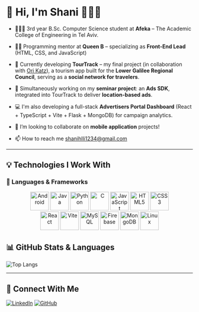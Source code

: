 # 👋 Hi, I'm Shani 👩🏻‍💻

- 👩🏻‍🎓 3rd year B.Sc. Computer Science student at **Afeka** – The Academic College of Engineering in Tel Aviv.
- 👩‍🏫 Programming mentor at **Queen B** – specializing as **Front-End Lead** (HTML, CSS, and JavaScript)  
- 🧭 Currently developing **TourTrack** – my final project (in collaboration with [Ori Katz](https://github.com/orikatz99)), a tourism app built for the **Lower Galilee Regional Council**, serving as a **social network for travelers**.
- 📱 Simultaneously working on my **seminar project**: an **Ads SDK**, integrated into TourTrack to deliver **location-based ads**.
- 💻 I'm also developing a full-stack **Advertisers Portal Dashboard** (React + TypeScript + Vite + Flask + MongoDB) for campaign analytics.
- 👯 I’m looking to collaborate on **mobile application** projects!
  
- 📫 How to reach me shanihlli1234@gmail.com



---

## 💡 Technologies I Work With

### 🧩 Languages & Frameworks

<div align="center">  
  <a href="https://www.android.com/intl/en_in/" target="_blank"><img src="https://upload.wikimedia.org/wikipedia/commons/e/ea/Android_logo_2023_%28stacked%29.svg" alt="Android" height="50" /></a>
  <a href="https://www.java.com/" target="_blank"><img src="https://profilinator.rishav.dev/skills-assets/java-original-wordmark.svg" alt="Java" height="50" /></a>
  <a href="https://www.python.org/" target="_blank"><img src="https://profilinator.rishav.dev/skills-assets/python-original.svg" alt="Python" height="50" /></a>
  <a href="https://www.cprogramming.com/" target="_blank"><img src="https://profilinator.rishav.dev/skills-assets/c-original.svg" alt="C" height="50" /></a>
  <a href="https://developer.mozilla.org/en-US/docs/Web/JavaScript" target="_blank"><img src="https://profilinator.rishav.dev/skills-assets/javascript-original.svg" alt="JavaScript" height="50" /></a>
  <a href="https://developer.mozilla.org/en-US/docs/Web/HTML" target="_blank"><img src="https://profilinator.rishav.dev/skills-assets/html5-original-wordmark.svg" alt="HTML5" height="50" /></a>
  <a href="https://developer.mozilla.org/en-US/docs/Web/CSS" target="_blank"><img src="https://profilinator.rishav.dev/skills-assets/css3-original-wordmark.svg" alt="CSS3" height="50" /></a>
</div>

<div align="center">
  <a href="https://reactjs.org/" target="_blank"><img src="https://profilinator.rishav.dev/skills-assets/react-original-wordmark.svg" alt="React" height="50" /></a>
  <a href="https://vitejs.dev/" target="_blank"><img src="https://vitejs.dev/logo.svg" alt="Vite" height="50" /></a>
  <a href="https://www.mysql.com/" target="_blank"><img src="https://profilinator.rishav.dev/skills-assets/mysql-original-wordmark.svg" alt="MySQL" height="50" /></a>
  <a href="https://firebase.google.com/" target="_blank"><img src="https://upload.wikimedia.org/wikipedia/commons/f/fd/Firebase_Logo_%28No_wordmark%29_%282024-%29.svg" alt="Firebase" height="50" /></a>
  <a href="https://www.mongodb.com/" target="_blank"><img src="https://profilinator.rishav.dev/skills-assets/mongodb-original-wordmark.svg" alt="MongoDB" height="50" /></a>
  <a href="https://www.linux.org/" target="_blank"><img src="https://profilinator.rishav.dev/skills-assets/linux-original.svg" alt="Linux" height="50" /></a>
</div>


## 📊 GitHub Stats & Languages

![Top Langs](https://github-readme-stats.vercel.app/api/top-langs/?username=ShaniHalali&layout=compact&langs_count=8&theme=tokyoday)

---

## 🔗 Connect With Me

<a href="https://www.linkedin.com/in/shani-halali-4b3643333/" target="_blank"><img src="https://img.shields.io/badge/linkedin-%231E77B5.svg?&style=for-the-badge&logo=linkedin&logoColor=white" alt="LinkedIn" /></a>
<a href="https://github.com/ShaniHalali" target="_blank"><img src="https://img.shields.io/badge/github-%2324292e.svg?&style=for-the-badge&logo=github&logoColor=white" alt="GitHub" /></a>
